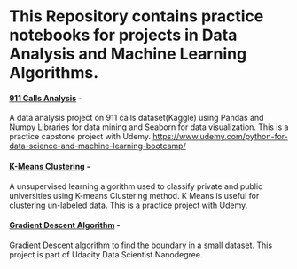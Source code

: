 # This Repository contains practice notebooks for projects in Data Analysis and Machine Learning Algorithms.

#### [911 Calls Analysis](https://github.com/Minsifye/Practice/blob/master/911_Calls_Data_Capstone_Project-DataAnalysis.ipynb) -
A data analysis project on 911 calls dataset(Kaggle) using Pandas and Numpy Libraries for data mining and Seaborn for data visualization. This is a practice capstone project with Udemy. 
https://www.udemy.com/python-for-data-science-and-machine-learning-bootcamp/


#### [K-Means Clustering](https://github.com/Minsifye/Practice/blob/master/K_Means_Clustering_Project-Practice.ipynb) -
A unsupervised learning algorithm used to classify private and public universities using K-means Clustering method. K Means is useful for clustering un-labeled data. This is a practice project with Udemy.

#### [Gradient Descent Algorithm](https://github.com/Minsifye/Practice/blob/master/GradientDescent.ipynb) -
Gradient Descent algorithm to find the boundary in a small dataset. This project is part of Udacity Data Scientist Nanodegree.

